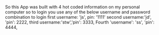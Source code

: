 So this App was built with 4 hot coded information on my personal computer so to login you use any of the below username and password combination to login
first username: 'js', pin: '1111'
second username:'jd', 'pin': 2222,
third username:'stw','pin': 3333,
Fourth  'username': 'ss',  'pin': 4444,
  

  
 
